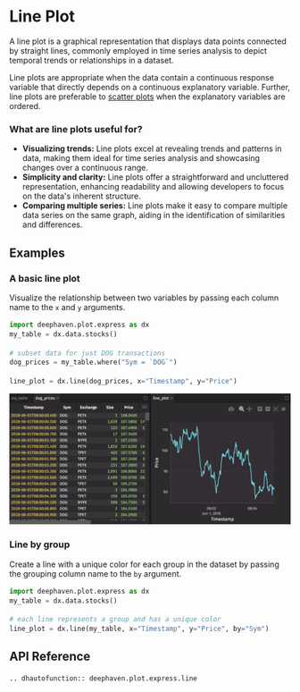 # Line Plot

A line plot is a graphical representation that displays data points connected by straight lines, commonly employed in time series analysis to depict temporal trends or relationships in a dataset.

Line plots are appropriate when the data contain a continuous response variable that directly depends on a continuous explanatory variable. Further, line plots are preferable to [scatter plots](scatter.md) when the explanatory variables are ordered.

### What are line plots useful for?

- **Visualizing trends:** Line plots excel at revealing trends and patterns in data, making them ideal for time series analysis and showcasing changes over a continuous range.
- **Simplicity and clarity:** Line plots offer a straightforward and uncluttered representation, enhancing readability and allowing developers to focus on the data's inherent structure.
- **Comparing multiple series:** Line plots make it easy to compare multiple data series on the same graph, aiding in the identification of similarities and differences.

## Examples

### A basic line plot

Visualize the relationship between two variables by passing each column name to the `x` and `y` arguments.

```python order=line_plot,my_table
import deephaven.plot.express as dx
my_table = dx.data.stocks()

# subset data for just DOG transactions
dog_prices = my_table.where("Sym = `DOG`")

line_plot = dx.line(dog_prices, x="Timestamp", y="Price")
```

![Line Plot Basic Example](./_assets/line_plot.png)

### Line by group

Create a line with a unique color for each group in the dataset by passing the grouping column name to the `by` argument.

```python order=line_plot,mytable
import deephaven.plot.express as dx
my_table = dx.data.stocks()

# each line represents a group and has a unique color
line_plot = dx.line(my_table, x="Timestamp", y="Price", by="Sym")
```

## API Reference

```{eval-rst}
.. dhautofunction:: deephaven.plot.express.line
```
